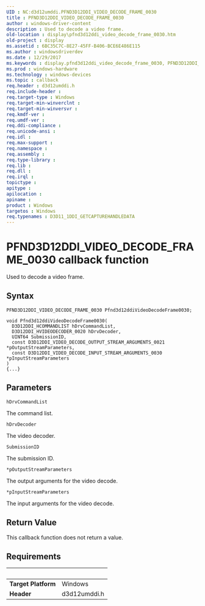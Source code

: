 ```yaml
---
UID : NC:d3d12umddi.PFND3D12DDI_VIDEO_DECODE_FRAME_0030
title : PFND3D12DDI_VIDEO_DECODE_FRAME_0030
author : windows-driver-content
description : Used to decode a video frame.
old-location : display\pfnd3d12ddi_video_decode_frame_0030.htm
old-project : display
ms.assetid : 6BC35C7C-8E27-45FF-B406-BCE6E486E115
ms.author : windowsdriverdev
ms.date : 12/29/2017
ms.keywords : display.pfnd3d12ddi_video_decode_frame_0030, PFND3D12DDI_VIDEO_DECODE_FRAME_0030 callback function [Display Devices], PFND3D12DDI_VIDEO_DECODE_FRAME_0030, d3d12umddi/PFND3D12DDI_VIDEO_DECODE_FRAME_0030
ms.prod : windows-hardware
ms.technology : windows-devices
ms.topic : callback
req.header : d3d12umddi.h
req.include-header : 
req.target-type : Windows
req.target-min-winverclnt : 
req.target-min-winversvr : 
req.kmdf-ver : 
req.umdf-ver : 
req.ddi-compliance : 
req.unicode-ansi : 
req.idl : 
req.max-support : 
req.namespace : 
req.assembly : 
req.type-library : 
req.lib : 
req.dll : 
req.irql : 
topictype : 
apitype : 
apilocation : 
apiname : 
product : Windows
targetos : Windows
req.typenames : D3D11_1DDI_GETCAPTUREHANDLEDATA
---
```



# PFND3D12DDI_VIDEO_DECODE_FRAME_0030 callback function
Used to decode a video frame.

## Syntax

```
PFND3D12DDI_VIDEO_DECODE_FRAME_0030 Pfnd3d12ddiVideoDecodeFrame0030;

void Pfnd3d12ddiVideoDecodeFrame0030(
  D3D12DDI_HCOMMANDLIST hDrvCommandList,
  D3D12DDI_HVIDEODECODER_0020 hDrvDecoder,
  UINT64 SubmissionID,
  const D3D12DDI_VIDEO_DECODE_OUTPUT_STREAM_ARGUMENTS_0021 *pOutputStreamParameters,
  const D3D12DDI_VIDEO_DECODE_INPUT_STREAM_ARGUMENTS_0030 *pInputStreamParameters
)
{...}
```

## Parameters

`hDrvCommandList`

The command list.

`hDrvDecoder`

The video decoder.

`SubmissionID`

The submission ID.

`*pOutputStreamParameters`

The output arguments for the video decode.

`*pInputStreamParameters`

The input arguments for the video decode.


## Return Value

This callback function does not return a value.


## Requirements
| &nbsp; | &nbsp; |
| ---- |:---- |
| **Target Platform** | Windows |
| **Header** | d3d12umddi.h |